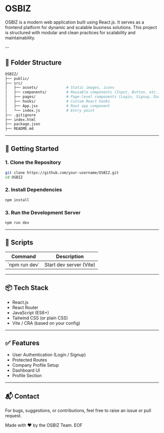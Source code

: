 
# OSBIZ

OSBIZ is a modern web application built using React.js. It serves as a frontend platform for dynamic and scalable business solutions. This project is structured with modular and clean practices for scalability and maintainability.
 
--

## 📁 Folder Structure

```bash
OSBIZ/
├── public/
├── src/
│   ├── assets/             # Static images, icons
│   ├── components/         # Reusable components (Input, Button, etc.)
│   ├── pages/              # Page-level components (Login, Signup, Dashboard, Profile Section)
│   ├── hooks/              # Custom React hooks
│   ├── App.jsx             # Root app component
│   └── index.js            # Entry point
├── .gitignore
├── index.html
├── package.json
├── README.md
```

---

## 🚀 Getting Started

### 1. Clone the Repository

```bash
git clone https://github.com/your-username/OSBIZ.git
cd OSBIZ
```

### 2. Install Dependencies

```bash
npm install
```

### 3. Run the Development Server

```bash
npm run dev
```

---

## 🔧 Scripts

| Command         | Description                       |
|----------------|-----------------------------------|
| \`npm run dev\`   | Start dev server (Vite)           |


---

## 📦 Tech Stack

- React.js
- React Router
- JavaScript (ES6+)
- Tailwind CSS (or plain CSS)
- Vite / CRA (based on your config)

---

## ✅ Features

- User Authentication (Login / Signup)
- Protected Routes
- Company Profile Setup
- Dashboard UI
- Profile Section

---

## 📬 Contact

For bugs, suggestions, or contributions, feel free to raise an issue or pull request.

Made with ❤️ by the OSBIZ Team.
EOF
